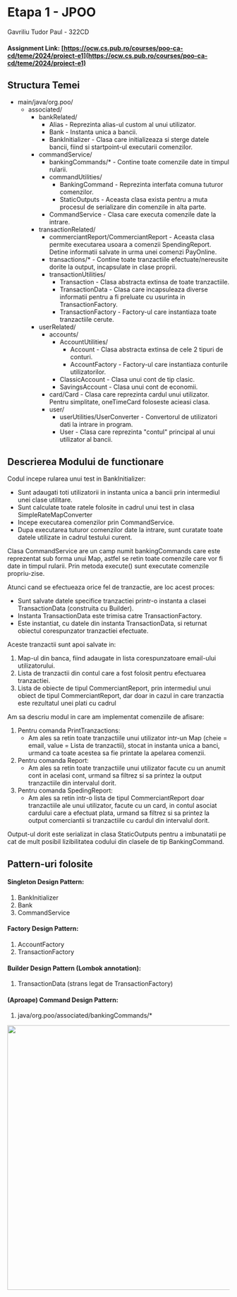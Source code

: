 # Etapa 1 - JPOO
Gavriliu Tudor Paul - 322CD
#### Assignment Link: [https://ocw.cs.pub.ro/courses/poo-ca-cd/teme/2024/proiect-e1](https://ocw.cs.pub.ro/courses/poo-ca-cd/teme/2024/proiect-e1)

## Structura Temei

* main/java/org.poo/
    * associated/
        * bankRelated/
          * Alias - Reprezinta alias-ul custom al unui utilizator. 
          * Bank - Instanta unica a bancii.
          * BankInitializer - Clasa care initializeaza si sterge datele bancii, fiind si startpoint-ul executarii comenzilor.
        * commandService/
          * bankingCommands/* - Contine toate comenzile date in timpul rularii.
          * commandUtilities/
            * BankingCommand - Reprezinta interfata comuna tuturor comenzilor.
            * StaticOutputs - Aceasta clasa exista pentru a muta procesul de serializare din comenzile in alta parte.
          * CommandService - Clasa care executa comenzile date la intrare.
        * transactionRelated/
          * commerciantReport/CommerciantReport - Aceasta clasa permite executarea usoara a comenzii SpendingReport.
                                                  Detine informatii salvate in urma unei comenzi PayOnline.
          * transactions/* - Contine toate tranzactiile efectuate/nereusite dorite la output, incapsulate in clase proprii.
          * transactionUtilities/
            * Transaction - Clasa abstracta extinsa de toate tranzactiile.
            * TransactionData - Clasa care incapsuleaza diverse informatii pentru a fi preluate cu usurinta in TransactionFactory.
            * TransactionFactory - Factory-ul care instantiaza toate tranzactiile cerute.
        * userRelated/
          * accounts/
            * AccountUtilities/
              * Account - Clasa abstracta extinsa de cele 2 tipuri de conturi.
              * AccountFactory - Factory-ul care instantiaza conturile utilizatorilor.
            * ClassicAccount - Clasa unui cont de tip clasic.
            * SavingsAccount - Clasa unui cont de economii.
          * card/Card - Clasa care reprezinta cardul unui utilizator.
                        Pentru simplitate, oneTimeCard foloseste acieasi clasa.
          * user/
            * userUtilities/UserConverter - Convertorul de utilizatori dati la intrare in program.
            * User - Clasa care reprezinta "contul" principal al unui utilizator al bancii.

## Descrierea Modului de functionare

Codul incepe rularea unui test in BankInitializer:
- Sunt adaugati toti utilizatorii in instanta unica a bancii prin intermediul unei clase utilitare. 
- Sunt calculate toate ratele folosite in cadrul unui test in clasa SimpleRateMapConverter
- Incepe executarea comenzilor prin CommandService.
- Dupa executarea tuturor comenzilor date la intrare, sunt curatate toate datele utilizate in cadrul testului curent.

Clasa CommandService are un camp numit bankingCommands care este reprezentat sub forma unui Map,
astfel se retin toate comenzile care vor fi date in timpul rularii. Prin metoda execute() sunt executate comenzile
propriu-zise.

Atunci cand se efectueaza orice fel de tranzactie, are loc acest proces:
- Sunt salvate datele specifice tranzactiei printr-o instanta a clasei TransactionData (construita cu Builder).
- Instanta TransactionData este trimisa catre TransactionFactory.
- Este instantiat, cu datele din instanta TransactionData, si returnat obiectul corespunzator tranzactiei efectuate.

Aceste tranzactii sunt apoi salvate in:
1. Map-ul din banca, fiind adaugate in lista corespunzatoare email-ului utilizatorului.
2. Lista de tranzactii din contul care a fost folosit pentru efectuarea tranzactiei.
3. Lista de obiecte de tipul CommerciantReport, prin intermediul unui obiect de tipul CommerciantReport, 
dar doar in cazul in care tranzactia este rezultatul unei plati cu cadrul

Am sa descriu modul in care am implementat comenziile de afisare:
1. Pentru comanda PrintTranzactions:
   - Am ales sa retin toate tranzactiile unui utilizator intr-un Map (cheie = email, value = Lista de tranzactii),
   stocat in instanta unica a banci, urmand ca toate acestea sa fie printate la apelarea comenzii.
2. Pentru comanda Report:
    - Am ales sa retin toate tranzactiile unui utilizator facute cu un anumit cont in acelasi cont,
   urmand sa filtrez si sa printez la output tranzactiile din intervalul dorit.
3. Pentru comanda SpedingReport:
    - Am ales sa retin intr-o lista de tipul CommerciantReport doar tranzactiile ale unui utilizator,
   facute cu un card, in contul asociat cardului care a efectuat plata, urmand sa filtrez si sa printez la
   output comerciantii si tranzactiile cu cardul din intervalul dorit. 

Output-ul dorit este serializat in clasa StaticOutputs pentru a imbunatatii pe cat de mult posibil lizibilitatea
codului din clasele de tip BankingCommand.

## Pattern-uri folosite
#### Singleton Design Pattern:
1. BankInitializer
2. Bank
3. CommandService

#### Factory Design Pattern:
1. AccountFactory
2. TransactionFactory

#### Builder Design Pattern (Lombok annotation):
1. TransactionData (strans legat de TransactionFactory)

#### (Aproape) Command Design Pattern:
1. java/org.poo/associated/bankingCommands/*

<div align="center"><img src="https://media1.tenor.com/m/aNAxmoSej-MAAAAd/dead-yukari.gif" width="600px"></div>